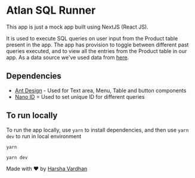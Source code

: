 # Atlan SQL Runner

This app is just a mock app built using NextJS (React JS).

It is used to execute SQL queries on user input from the Product table present in the app. The app has provision to toggle between different past queries executed, and to view all the entries from the Product table in our app. As a data source we've used data from [here](https://github.com/graphql-compose/graphql-compose-examples/blob/master/examples/northwind/data/json/products.json).

## Dependencies

- [Ant Design](https://www.npmjs.com/package/antd) - Used for Text area, Menu, Table and button components
- [Nano ID](https://www.npmjs.com/package/nanoid) = Used to set unique ID for different queries

## To run locally

To run the app locally, use `yarn` to install dependencies, and then use `yarn dev` to run in local environment

```
yarn

yarn dev
```

Made with ❤️ by [Harsha Vardhan](https://harshavardhan.dev)
